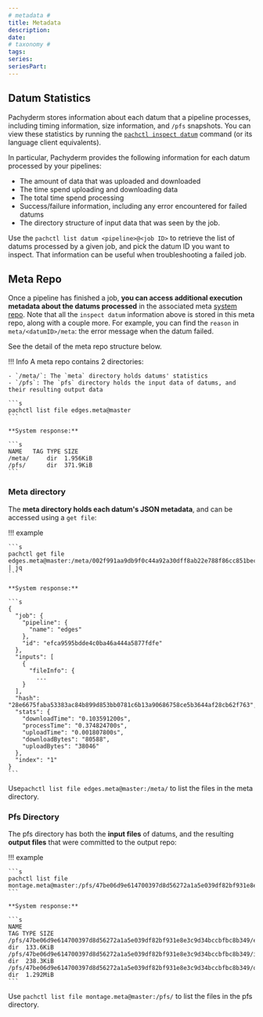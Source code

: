 ```yaml
---
# metadata # 
title: Metadata
description: 
date: 
# taxonomy #
tags: 
series:
seriesPart:
--- 
```


## Datum Statistics
Pachyderm stores information about each datum that
a pipeline processes, including timing information, size information,
and `/pfs` snapshots. 
You can view these statistics by running the [`pachctl inspect datum`](../glob-pattern/#test-your-datums)
command (or its language client equivalents).

In particular, Pachyderm provides the following information for each datum
processed by your pipelines:

- The amount of data that was uploaded and downloaded
- The time spend uploading and downloading data
- The total time spend processing
- Success/failure information, including any error encountered for failed datums
- The directory structure of input data that was seen by the job.

Use the `pachctl list datum <pipeline>@<job ID>` to retrieve the list of datums processed by a given job, and pick the datum ID you want to inspect. That information can be useful when troubleshooting a failed job.
## Meta Repo

Once a pipeline has finished a job, **you can access additional execution metadata about the datums
processed** in the associated meta [system repo](../../../data-concepts/repo/#definition).
Note that all the `inspect datum` information above is stored in this meta repo, along with a couple more.
For example, you can find the `reason` in `meta/<datumID>/meta`: the error message when the datum failed.

See the detail of the meta repo structure below.

!!! Info
    A meta repo contains 2 directories:

    - `/meta/`: The `meta` directory holds datums' statistics
    - `/pfs`: The `pfs` directory holds the input data of datums, and their resulting output data

    ```s
    pachctl list file edges.meta@master
    ```

    **System response:**

    ```s
    NAME   TAG TYPE SIZE
    /meta/     dir  1.956KiB
    /pfs/      dir  371.9KiB
    ```


### Meta directory
The **meta directory holds each datum's JSON metadata**, and can be accessed using a `get file`:

!!! example

    ```s
    pachctl get file edges.meta@master:/meta/002f991aa9db9f0c44a92a30dff8ab22e788f86cc851bec80d5a74e05ad12868/meta | jq
    ```

    **System response:**

    ```s
    {
      "job": {
        "pipeline": {
          "name": "edges"
        },
        "id": "efca9595bdde4c0ba46a444a5877fdfe"
      },
      "inputs": [
        {
          "fileInfo": {
            ...
        }
      ],
      "hash": "28e6675faba53383ac84b899d853bb0781c6b13a90686758ce5b3644af28cb62f763",
      "stats": {
        "downloadTime": "0.103591200s",
        "processTime": "0.374824700s",
        "uploadTime": "0.001807800s",
        "downloadBytes": "80588",
        "uploadBytes": "38046"
      },
      "index": "1"
    }
    ```
Use`pachctl list file edges.meta@master:/meta/` to list the files in the meta directory.
### Pfs Directory
The pfs directory has both the **input files** of datums, and the resulting **output files** that were committed to the output repo:

!!! example

    ```s
    pachctl list file montage.meta@master:/pfs/47be06d9e614700397d8d56272a1a5e039df82bf931e8e3c9d34bccbfbc8b349/
    ```

    **System response:**

    ```s
    NAME                                                                          TAG TYPE SIZE
    /pfs/47be06d9e614700397d8d56272a1a5e039df82bf931e8e3c9d34bccbfbc8b349/edges/      dir  133.6KiB
    /pfs/47be06d9e614700397d8d56272a1a5e039df82bf931e8e3c9d34bccbfbc8b349/images/     dir  238.3KiB
    /pfs/47be06d9e614700397d8d56272a1a5e039df82bf931e8e3c9d34bccbfbc8b349/out/        dir  1.292MiB
    ```

Use `pachctl list file montage.meta@master:/pfs/` to list the files in the pfs directory.
